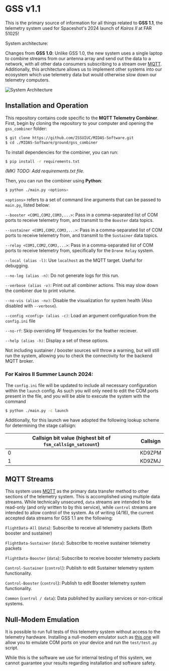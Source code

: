 # GSS v1.1
This is the primary source of information for all things related to **GSS 1.1**, the telemetry system used for Spaceshot's 2024 launch of *Kairos II* at FAR 51025!

System architecture:


Changes from **GSS 1.0**: Unlike GSS 1.0, the new system uses a single laptop to combine streams from our antenna array and send out the data to a network, with all other data consumers subscribing to a stream over [MQTT](https://mqtt.org/). Additionally, this architecture allows us to implement other systems into our ecosystem which use telemetry data but would otherwise slow down our telemetry computers.

![System Architecture](https://i.ibb.co/YtWs14w/Screenshot-2024-04-16-190354.png)

## Installation and Operation
This repository contains code specific to the **MQTT Telemetry Combiner**.
First, begin by cloning the repository to your computer and opening the `gss_combiner` folder:

```bash
$ git clone https://github.com/ISSUIUC/MIDAS-Software.git
$ cd ./MIDAS-Software/ground/gss_combiner
```

To install dependencies for the combiner, you can run:
```bash
$ pip install -r requirements.txt
```

*(MK) TODO: Add requirements.txt file.*

Then, you can run the combiner using **Python**:

```bash
$ python ./main.py <options>
```

`<options>` refers to a set of command line arguments that can be passed to `main.py`, listed below:

`--booster <COM1,COM2,COM3,...>`: Pass in a comma-separated list of COM ports to receive telemetry from, and transmit to the `Booster` data topics. 

`--sustainer <COM1,COM2,COM3,...>`: Pass in a comma-separated list of COM ports to receive telemetry from, and transmit to the `Sustainer` data topics. 

`--relay <COM1,COM2,COM3,...>`: Pass in a comma-separated list of COM ports to receive telemetry from, specifically for the `Drone Relay` system.

`--local (alias -l)`: Use `localhost` as the MQTT target. Useful for debugging.

`--no-log (alias -n)`: Do not generate logs for this run.

`--verbose (alias -v)`: Print out all combiner actions. This may slow down the combiner due to print volume.

`--no-vis (alias -nv)`:  Disable the visualization for system health (Also disabled with `--verbose`).

`--config <config> (alias -c)`: Load an argument configuration from the `config.ini` file

`--no-rf`: Skip overriding RF frequencies for the feather reciever.

`--help (alias -h)`: Display a set of these options.


Not including sustainer / booster sources will throw a warning, but will still run the system, allowing you to check the connectivity for the backend MQTT broker.

### For Kairos II Summer Launch 2024:
The `config.ini` file will be updated to include all necessary configuration within the `launch` config. As such you will only need to edit the COM ports present in the file, and you will be able to execute the system with the command

```bash
$ python ./main.py -c launch
```


Additionally, for this launch we have adopted the following lookup scheme for determining the stage callsign:

| Callsign bit value (highest bit of `fsm_callsign_satcount`) | Callsign |
| ----------------------------------------------------------- | -------- |
| 0                                                           | KD9ZPM   |
| 1                                                           | KD9ZMJ   |


## MQTT Streams
This system uses [MQTT](https://mqtt.org/) as the primary data transfer method to other sections of the telemetry system. This is accomplished using multiple data streams. While technically unsecured, `data` streams are intended to be read-only (and only written to by this service), while `control` streams are intended to allow control of the system. As of writing (4/16), the current accepted data streams for GSS 1.1 are the following:

`FlightData-All` (`data`): Subscribe to receive all telemetry packets (Both booster and sustainer)

`FlightData-Sustainer` (`data`): Subscribe to receive sustainer telemetry packets

`FlightData-Booster` (`data`): Subscribe to receive booster telemetry packets

`Control-Sustainer` (`control`): Publish to edit Sustainer telemetry system functionality.

`Control-Booster` (`control`): Publish to edit Booster telemetry system functionality.

`Common` (`control / data`): Data published by auxiliary services or non-critical systems. 


## Null-Modem Emulation
It is possible to run full tests of this telemetry system without access to the telemetry hardware. Installing a null-modem emulator such as [this one](https://com0com.sourceforge.net/) will allow you to emulate COM ports on your device and run the `test/test.py` script. 

While this is the software we use for internal testing of this system, we cannot guarantee your results regarding installation and software safety.

